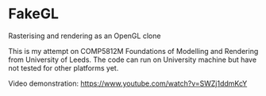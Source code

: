 # FakeGL
Rasterising and rendering as an OpenGL clone

This is my attempt on COMP5812M Foundations of Modelling and Rendering from University of Leeds.
The code can run on University machine but have not tested for other platforms yet.

Video demonstration: https://www.youtube.com/watch?v=SWZj1ddmKcY
